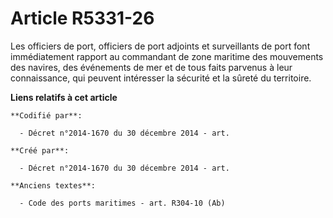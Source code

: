 # Article R5331-26

Les officiers de port, officiers de port adjoints et surveillants de port font immédiatement rapport au commandant de zone
maritime des mouvements des navires, des événements de mer et de tous faits parvenus à leur connaissance, qui peuvent
intéresser la sécurité et la sûreté du territoire.

**Liens relatifs à cet article**

	**Codifié par**:

	  - Décret n°2014-1670 du 30 décembre 2014 - art.

	**Créé par**:

	  - Décret n°2014-1670 du 30 décembre 2014 - art.

	**Anciens textes**:

	  - Code des ports maritimes - art. R304-10 (Ab)
